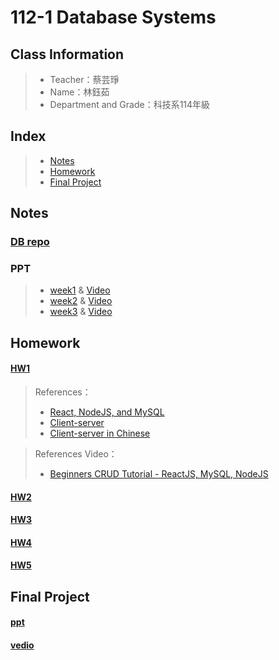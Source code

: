 # 112-1 Database Systems

## Class Information
> + Teacher：蔡芸琤
> + Name：林鈺茹
> + Department and Grade：科技系114年級
## Index
> + [Notes](https://github.com/Lindergithub/DB/blob/main/README.md#index)
> + [Homework](https://github.com/Lindergithub/DB/edit/main/README.md#notes)
> + [Final Project](https://github.com/Lindergithub/DB/edit/main/README.md#db-repo)
## Notes
### [DB repo](https://docs.google.com/spreadsheets/d/1Q7xZrNQcNulzj7rhAGlexjkjkXMrw-MnCfyo7CtSp_o/edit#gid=847386397)
### PPT
> + [week1](https://docs.google.com/presentation/d/1CP0D92DA8Ae8oyIKSquqUuTUpVqwLGT-14T32l9pf5U/edit#slide=id.g2410febba22_0_9) & [Video](https://youtu.be/idhUbF1req4?si=R2vEFacyfHN5T-U6)
> + [week2]() & [Video]()
> + [week3]() & [Video]()


## Homework
#### [HW1](https://youtu.be/fMhPyYBAz6M)
> References：
> + [React, NodeJS, and MySQL](https://www.byperth.com/2018/04/19/guide-building-data-science-web-application-with-react-nodejs-and-mysql/)
> + [Client-server](https://madooei.github.io/cs421_sp20_homepage/client-server-app/)
> + [Client-server in Chinese](https://hackmd.io/@Willie-The-Lord/BJ7ZP2hgY)

> References Video：
> + [Beginners CRUD Tutorial - ReactJS, MySQL, NodeJS](https://www.youtube.com/watch?v=re3OIOr9dJI)
#### [HW2]()
#### [HW3]()
#### [HW4]()
#### [HW5]()
## Final Project
#### [ppt]()
#### [vedio]()
